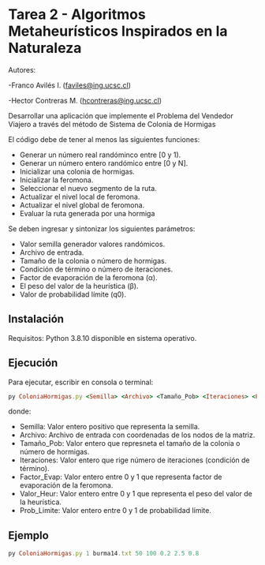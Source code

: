 # Tarea 2 - Algoritmos Metaheurísticos Inspirados en la Naturaleza
Autores:

-Franco Avilés I. (faviles@ing.ucsc.cl)

-Hector Contreras M. (hcontreras@ing.ucsc.cl)

Desarrollar una aplicación que implemente el Problema del Vendedor Viajero a través del método de Sistema de Colonia de Hormigas

El código debe de tener al menos las siguientes funciones:

* Generar un número real randóminco entre [0 y 1).
* Generar un número entero randómico entre [0 y N].
* Inicializar una colonia de hormigas.
* Inicializar la feromona.
* Seleccionar el nuevo segmento de la ruta.
* Actualizar el nivel local de feromona.
* Actualizar el nivel global de feromona.
* Evaluar la ruta generada por una hormiga

Se deben ingresar y sintonizar los siguientes parámetros:
* Valor semilla generador valores randómicos.
* Archivo de entrada.
* Tamaño de la colonia o número de hormigas.
* Condición de término o número de iteraciones.
* Factor de evaporación de la feromona (α).
* El peso del valor de la heurística (β).
* Valor de probabilidad límite (q0).

## Instalación
Requisitos: Python 3.8.10 disponible en sistema operativo.

## Ejecución
Para ejecutar, escribir en consola o terminal:
```ruby
py ColoniaHormigas.py <Semilla> <Archivo> <Tamaño_Pob> <Iteraciones> <Factor_Evap> <Valor_Heur> <Prob_Limite>
```
donde:
* Semilla: Valor entero positivo que representa la semilla.
* Archivo: Archivo de entrada con  coordenadas de los nodos de la matriz.
* Tamaño_Pob: Valor entero que represneta el tamaño de la colonia o número de hormigas.
* Iteraciones: Valor entero que rige número de iteraciones (condición de término).
* Factor_Evap: Valor entero entre 0 y 1 que representa factor de evaporación de la feromona.
* Valor_Heur: Valor entero entre 0 y 1 que representa el peso del valor de la heurística.
* Prob_Limite: Valor entero entre 0 y 1 de probabilidad límite.
  
## Ejemplo
```ruby
py ColoniaHormigas.py 1 burma14.txt 50 100 0.2 2.5 0.8
```
